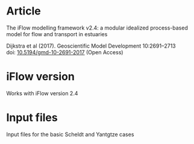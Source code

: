 # Article
The iFlow modelling framework v2.4: a modular idealized process-based model for flow and transport in estuaries

Dijkstra et al (2017). Geoscientific Model Development 10:2691–2713 \
doi: [10.5194/gmd-10-2691-2017](https://doi.org/10.5194/gmd-10-2691-2017) (Open Access) 

# iFlow version
Works with iFlow version 2.4

# Input files  
Input files for the basic Scheldt and Yantgtze cases